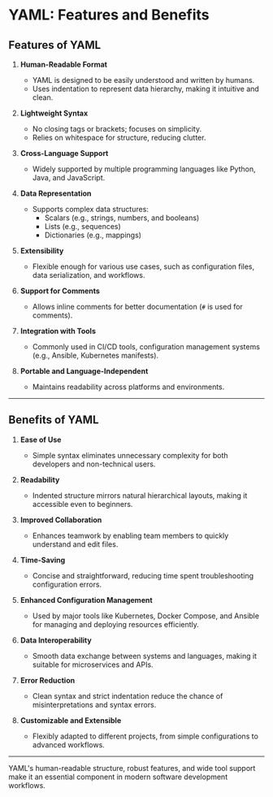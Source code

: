 # YAML: Features and Benefits

## Features of YAML

1. **Human-Readable Format**
   - YAML is designed to be easily understood and written by humans.
   - Uses indentation to represent data hierarchy, making it intuitive and clean.

2. **Lightweight Syntax**
   - No closing tags or brackets; focuses on simplicity.
   - Relies on whitespace for structure, reducing clutter.

3. **Cross-Language Support**
   - Widely supported by multiple programming languages like Python, Java, and JavaScript.

4. **Data Representation**
   - Supports complex data structures:
     - Scalars (e.g., strings, numbers, and booleans)
     - Lists (e.g., sequences)
     - Dictionaries (e.g., mappings)

5. **Extensibility**
   - Flexible enough for various use cases, such as configuration files, data serialization, and workflows.

6. **Support for Comments**
   - Allows inline comments for better documentation (`#` is used for comments).

7. **Integration with Tools**
   - Commonly used in CI/CD tools, configuration management systems (e.g., Ansible, Kubernetes manifests).

8. **Portable and Language-Independent**
   - Maintains readability across platforms and environments.

---

## Benefits of YAML

1. **Ease of Use**
   - Simple syntax eliminates unnecessary complexity for both developers and non-technical users.

2. **Readability**
   - Indented structure mirrors natural hierarchical layouts, making it accessible even to beginners.

3. **Improved Collaboration**
   - Enhances teamwork by enabling team members to quickly understand and edit files.

4. **Time-Saving**
   - Concise and straightforward, reducing time spent troubleshooting configuration errors.

5. **Enhanced Configuration Management**
   - Used by major tools like Kubernetes, Docker Compose, and Ansible for managing and deploying resources efficiently.

6. **Data Interoperability**
   - Smooth data exchange between systems and languages, making it suitable for microservices and APIs.

7. **Error Reduction**
   - Clean syntax and strict indentation reduce the chance of misinterpretations and syntax errors.

8. **Customizable and Extensible**
   - Flexibly adapted to different projects, from simple configurations to advanced workflows.

---

YAML's human-readable structure, robust features, and wide tool support make it an essential component in modern software development workflows.
